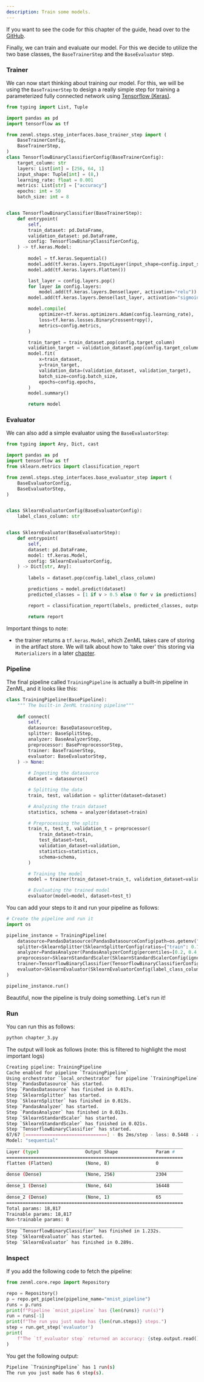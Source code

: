 ```yaml
---
description: Train some models.
---
```


If you want to see the code for this chapter of the guide, head over to the 
[GitHub](https://github.com/zenml-io/zenml/tree/main/examples/class_based_api/chapter_3.py).

Finally, we can train and evaluate our model. For this we decide to utilize the two base classes, the `BaseTrainerStep` 
and the `BaseEvaluator` step.

### Trainer

We can now start thinking about training our model. For this, we will be using the `BaseTrainerStep` to design a really 
simple step for training a parameterized fully connected network using 
[Tensorflow (Keras)](https://www.tensorflow.org/).

```python
from typing import List, Tuple

import pandas as pd
import tensorflow as tf

from zenml.steps.step_interfaces.base_trainer_step import (
    BaseTrainerConfig,
    BaseTrainerStep,
)
class TensorflowBinaryClassifierConfig(BaseTrainerConfig):
    target_column: str
    layers: List[int] = [256, 64, 1]
    input_shape: Tuple[int] = (8,)
    learning_rate: float = 0.001
    metrics: List[str] = ["accuracy"]
    epochs: int = 50
    batch_size: int = 8


class TensorflowBinaryClassifier(BaseTrainerStep):
    def entrypoint(
        self,
        train_dataset: pd.DataFrame,
        validation_dataset: pd.DataFrame,
        config: TensorflowBinaryClassifierConfig,
    ) -> tf.keras.Model:
        
        model = tf.keras.Sequential()
        model.add(tf.keras.layers.InputLayer(input_shape=config.input_shape))
        model.add(tf.keras.layers.Flatten())

        last_layer = config.layers.pop()
        for layer in config.layers:
            model.add(tf.keras.layers.Dense(layer, activation="relu"))
        model.add(tf.keras.layers.Dense(last_layer, activation="sigmoid"))

        model.compile(
            optimizer=tf.keras.optimizers.Adam(config.learning_rate),
            loss=tf.keras.losses.BinaryCrossentropy(),
            metrics=config.metrics,
        )

        train_target = train_dataset.pop(config.target_column)
        validation_target = validation_dataset.pop(config.target_column)
        model.fit(
            x=train_dataset,
            y=train_target,
            validation_data=(validation_dataset, validation_target),
            batch_size=config.batch_size,
            epochs=config.epochs,
        )
        model.summary()

        return model
```

### Evaluator

We can also add a simple evaluator using the `BaseEvaluatorStep`:

```python
from typing import Any, Dict, cast

import pandas as pd
import tensorflow as tf
from sklearn.metrics import classification_report

from zenml.steps.step_interfaces.base_evaluator_step import (
    BaseEvaluatorConfig,
    BaseEvaluatorStep,
)


class SklearnEvaluatorConfig(BaseEvaluatorConfig):
    label_class_column: str


class SklearnEvaluator(BaseEvaluatorStep):
    def entrypoint( 
        self,
        dataset: pd.DataFrame,
        model: tf.keras.Model,
        config: SklearnEvaluatorConfig,
    ) -> Dict[str, Any]:
        
        labels = dataset.pop(config.label_class_column)

        predictions = model.predict(dataset)
        predicted_classes = [1 if v > 0.5 else 0 for v in predictions]

        report = classification_report(labels, predicted_classes, output_dict=True)

        return report
```

Important things to note:

* the trainer returns a `tf.keras.Model`, which ZenML takes care of storing in the artifact store. We will talk about 
how to 'take over' this storing via `Materializers` in a later [chapter](materialize-artifacts.md).

### Pipeline

The final pipeline called `TrainingPipeline` is actually a built-in pipeline in ZenML, and it looks like this:

```python
class TrainingPipeline(BasePipeline):
    """ The built-in ZenML training pipeline"""
    
    def connect(
        self,
        datasource: BaseDatasourceStep,
        splitter: BaseSplitStep,
        analyzer: BaseAnalyzerStep,
        preprocessor: BasePreprocessorStep,
        trainer: BaseTrainerStep,
        evaluator: BaseEvaluatorStep,
    ) -> None:
        
        # Ingesting the datasource
        dataset = datasource()

        # Splitting the data
        train, test, validation = splitter(dataset=dataset) 

        # Analyzing the train dataset
        statistics, schema = analyzer(dataset=train) 

        # Preprocessing the splits
        train_t, test_t, validation_t = preprocessor( 
            train_dataset=train,
            test_dataset=test,
            validation_dataset=validation,
            statistics=statistics,
            schema=schema,
        )

        # Training the model
        model = trainer(train_dataset=train_t, validation_dataset=validation_t)

        # Evaluating the trained model
        evaluator(model=model, dataset=test_t)
```

You can add your steps to it and run your pipeline as follows:

```python
# Create the pipeline and run it
import os

pipeline_instance = TrainingPipeline(
    datasource=PandasDatasource(PandasDatasourceConfig(path=os.getenv("data"))),
    splitter=SklearnSplitter(SklearnSplitterConfig(ratios={"train": 0.7, "test": 0.15, "validation": 0.15})),
    analyzer=PandasAnalyzer(PandasAnalyzerConfig(percentiles=[0.2, 0.4, 0.6, 0.8, 1.0])),
    preprocessor=SklearnStandardScaler(SklearnStandardScalerConfig(ignore_columns=["has_diabetes"])),
    trainer=TensorflowBinaryClassifier(TensorflowBinaryClassifierConfig(target_column="has_diabetes")),
    evaluator=SklearnEvaluator(SklearnEvaluatorConfig(label_class_column="has_diabetes"))
)

pipeline_instance.run()
```

Beautiful, now the pipeline is truly doing something. Let's run it!

### Run

You can run this as follows:

```python
python chapter_3.py
```

The output will look as follows (note: this is filtered to highlight the most important logs)

```bash
Creating pipeline: TrainingPipeline
Cache enabled for pipeline `TrainingPipeline`
Using orchestrator `local_orchestrator` for pipeline `TrainingPipeline`. Running pipeline..
Step `PandasDatasource` has started.
Step `PandasDatasource` has finished in 0.017s.
Step `SklearnSplitter` has started.
Step `SklearnSplitter` has finished in 0.013s.
Step `PandasAnalyzer` has started.
Step `PandasAnalyzer` has finished in 0.013s.
Step `SklearnStandardScaler` has started.
Step `SklearnStandardScaler` has finished in 0.021s.
Step `TensorflowBinaryClassifier` has started.
67/67 [==============================] - 0s 2ms/step - loss: 0.5448 - accuracy: 0.7444 - val_loss: 0.4539 - val_accuracy: 0.7500
Model: "sequential"
_________________________________________________________________
Layer (type)                 Output Shape              Param #   
=================================================================
flatten (Flatten)            (None, 8)                 0         
_________________________________________________________________
dense (Dense)                (None, 256)               2304      
_________________________________________________________________
dense_1 (Dense)              (None, 64)                16448     
_________________________________________________________________
dense_2 (Dense)              (None, 1)                 65        
=================================================================
Total params: 18,817
Trainable params: 18,817
Non-trainable params: 0
_________________________________________________________________
Step `TensorflowBinaryClassifier` has finished in 1.232s.
Step `SklearnEvaluator` has started.
Step `SklearnEvaluator` has finished in 0.289s.
```

### Inspect

If you add the following code to fetch the pipeline:

```python
from zenml.core.repo import Repository

repo = Repository()
p = repo.get_pipeline(pipeline_name="mnist_pipeline")
runs = p.runs
print(f"Pipeline `mnist_pipeline` has {len(runs)} run(s)")
run = runs[-1]
print(f"The run you just made has {len(run.steps)} steps.")
step = run.get_step('evaluator')
print(
    f"The `tf_evaluator step` returned an accuracy: {step.output.read()}"
)
```

You get the following output:

```bash
Pipeline `TrainingPipeline` has 1 run(s)
The run you just made has 6 step(s).
```
